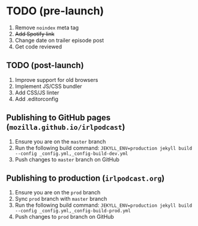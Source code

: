 # TODO (pre-launch)

1. Remove `noindex` meta tag
2. ~~Add Spotify link~~
3. Change date on trailer episode post
3. Get code reviewed

## TODO (post-launch)

1. Improve support for old browsers
2. Implement JS/CSS bundler
3. Add CSS/JS linter
4. Add .editorconfig

## Publishing to GitHub pages (`mozilla.github.io/irlpodcast`)

1. Ensure you are on the `master` branch
2. Run the following build command: `JEKYLL_ENV=production jekyll build --config _config.yml,_config-build-dev.yml`
3. Push changes to `master` branch on GitHub

## Publishing to production (`irlpodcast.org`)

1. Ensure you are on the `prod` branch
2. Sync `prod` branch with `master` branch
3. Run the following build command: `JEKYLL_ENV=production jekyll build --config _config.yml,_config-build-prod.yml`
4. Push changes to `prod` branch on GitHub
